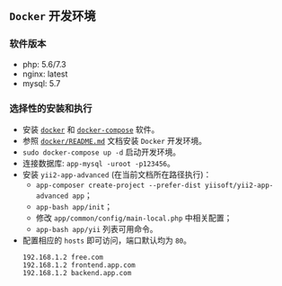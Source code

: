 ## `Docker` 开发环境

### 软件版本

* php: 5.6/7.3
* nginx: latest
* mysql: 5.7

### 选择性的安装和执行

* 安装 [`docker`](https://docs.docker.com/install/linux/docker-ce/ubuntu/#install-docker-ce) 和 [`docker-compose`](https://docs.docker.com/compose/install/#install-compose) 软件。
* 参照 [`docker/README.md`](https://github.com/jtleon/docker/blob/master/docker/README.md) 文档安装 `Docker` 开发环境。
* `sudo docker-compose up -d` 启动开发环境。
* 连接数据库: `app-mysql -uroot -p123456`。
* 安装 `yii2-app-advanced` (在当前文档所在路径执行)：
    * `app-composer create-project --prefer-dist yiisoft/yii2-app-advanced app`；
    * `app-bash app/init`；
    * 修改 `app/common/config/main-local.php` 中相关配置；
    * `app-bash app/yii` 列表可用命令。
* 配置相应的 `hosts` 即可访问，端口默认均为 `80`。
    ```
    192.168.1.2 free.com
    192.168.1.2 frontend.app.com
    192.168.1.2 backend.app.com
    ```